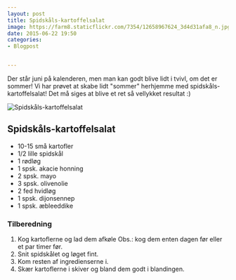 ```yaml
---
layout: post
title: Spidskåls-kartoffelsalat
image: https://farm8.staticflickr.com/7354/12658967624_3d4d31afa8_n.jpg
date: 2015-06-22 19:50
categories:
- Blogpost


---
```



Der står juni på kalenderen, men man kan godt blive lidt i tvivl, om det er sommer! Vi har prøvet at skabe lidt "sommer" herhjemme med spidskåls-kartoffelsalat! Det må siges at blive et ret så vellykket resultat :)



![Spidskåls-kartoffelsalat](https://farm8.staticflickr.com/7354/12658967624_d4d32f4107_o.jpg)

## Spidskåls-kartoffelsalat
- 10-15 små kartofler
- 1/2 lille spidskål
- 1 rødløg
- 1 spsk. akacie honning
- 2 spsk. mayo
- 3 spsk. olivenolie
- 2 fed hvidløg 
- 1 spsk. dijonsennep
- 1 spsk. æbleeddike

### Tilberedning
1. Kog kartoflerne og lad dem afkøle Obs.: kog dem enten dagen før eller et par timer før.
2. Snit spidskålet og løget fint.
3. Kom resten af ingredienserne i.
4. Skær kartoflerne i skiver og bland dem godt i blandingen.


